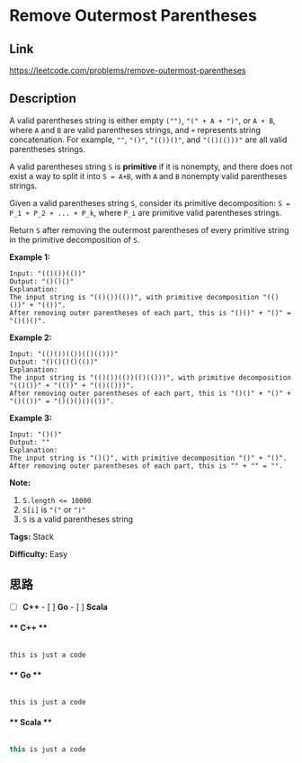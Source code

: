 


# Remove Outermost Parentheses

## Link

https://leetcode.com/problems/remove-outermost-parentheses


## Description

A valid parentheses string is either empty `("")`, `"(" + A + ")"`, or `A +
B`, where `A` and `B` are valid parentheses strings, and `+` represents string
concatenation.  For example, `""`, `"()"`, `"(())()"`, and `"(()(()))"` are
all valid parentheses strings.

A valid parentheses string `S` is **primitive** if it is nonempty, and there
does not exist a way to split it into `S = A+B`, with `A` and `B` nonempty
valid parentheses strings.

Given a valid parentheses string `S`, consider its primitive decomposition: `S
= P_1 + P_2 + ... + P_k`, where `P_i` are primitive valid parentheses strings.

Return `S` after removing the outermost parentheses of every primitive string
in the primitive decomposition of `S`.



**Example 1:**
            Input: "(()())(())"    Output: "()()()"    Explanation:    The input string is "(()())(())", with primitive decomposition "(()())" + "(())".    After removing outer parentheses of each part, this is "()()" + "()" = "()()()".    

**Example 2:**
            Input: "(()())(())(()(()))"    Output: "()()()()(())"    Explanation:    The input string is "(()())(())(()(()))", with primitive decomposition "(()())" + "(())" + "(()(()))".    After removing outer parentheses of each part, this is "()()" + "()" + "()(())" = "()()()()(())".    

**Example 3:**
            Input: "()()"    Output: ""    Explanation:    The input string is "()()", with primitive decomposition "()" + "()".    After removing outer parentheses of each part, this is "" + "" = "".    



**Note:**

  1. `S.length <= 10000`
  2. `S[i]` is `"("` or `")"`
  3. `S` is a valid parentheses string




**Tags:** Stack

**Difficulty:** Easy

## 思路

[title]: https://leetcode.com/problems/remove-outermost-parentheses


- [ ] **C++**
        - [ ] **Go**
        - [ ] **Scala**

<!-- tabs:start -->

#### ** C++ **

``` go

this is just a code

```

#### ** Go **

``` go

this is just a code

```

#### ** Scala **

``` scala

this is just a code

```

<!-- tabs:end -->
